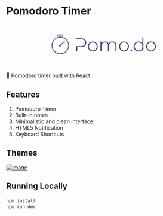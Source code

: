 # Pomodoro Timer

![Banner](./img/banner.jpeg)

:tomato: Pomodoro timer built with React

## Features

1. Pomodoro Timer
2. Built-in notes
3. Minimalistic and clean interface
5. HTML5 Notification
6. Keyboard Shortcuts

## Themes

[![image](https://github.com/user-attachments/assets/d3bc8ca3-7d9b-4d8a-890c-c4b2e5a7e125)](https://pomofocus-vite.vercel.app/)

## Running Locally

```sh
npm install
npm run dev
```
